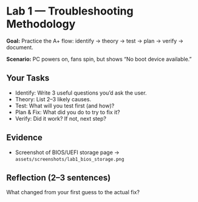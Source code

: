 # Lab 1 — Troubleshooting Methodology

**Goal:** Practice the A+ flow: identify → theory → test → plan → verify → document.

**Scenario:** PC powers on, fans spin, but shows “No boot device available.”

## Your Tasks
- Identify: Write 3 useful questions you’d ask the user.
- Theory: List 2–3 likely causes.
- Test: What will you test first (and how)?
- Plan & Fix: What did you do to try to fix it?
- Verify: Did it work? If not, next step?

## Evidence
- Screenshot of BIOS/UEFI storage page → `assets/screenshots/lab1_bios_storage.png`

## Reflection (2–3 sentences)
What changed from your first guess to the actual fix?
